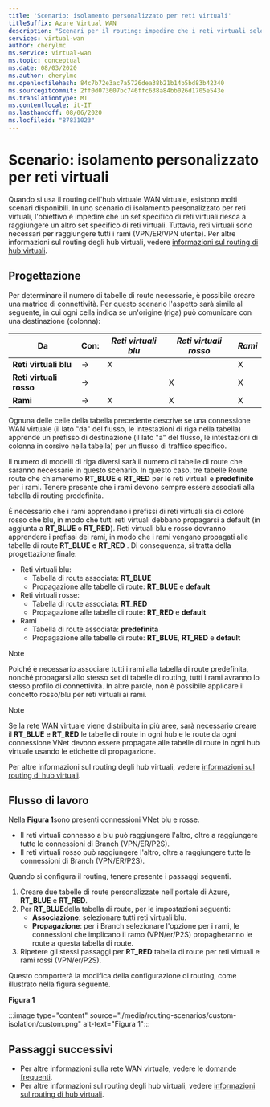 ```yaml
---
title: 'Scenario: isolamento personalizzato per reti virtuali'
titleSuffix: Azure Virtual WAN
description: "Scenari per il routing: impedire che i reti virtuali selezionati siano in grado di raggiungere l'altro"
services: virtual-wan
author: cherylmc
ms.service: virtual-wan
ms.topic: conceptual
ms.date: 08/03/2020
ms.author: cherylmc
ms.openlocfilehash: 84c7b72e3ac7a5726dea38b21b14b5bd83b42340
ms.sourcegitcommit: 2ff0d073607bc746ffc638a84bb026d1705e543e
ms.translationtype: MT
ms.contentlocale: it-IT
ms.lasthandoff: 08/06/2020
ms.locfileid: "87831023"
---
```

# <a name="scenario-custom-isolation-for-vnets"></a>Scenario: isolamento personalizzato per reti virtuali

Quando si usa il routing dell'hub virtuale WAN virtuale, esistono molti scenari disponibili. In uno scenario di isolamento personalizzato per reti virtuali, l'obiettivo è impedire che un set specifico di reti virtuali riesca a raggiungere un altro set specifico di reti virtuali. Tuttavia, reti virtuali sono necessari per raggiungere tutti i rami (VPN/ER/VPN utente). Per altre informazioni sul routing degli hub virtuali, vedere [informazioni sul routing di hub virtuali](about-virtual-hub-routing.md).

## <a name="design"></a><a name="design"></a>Progettazione

Per determinare il numero di tabelle di route necessarie, è possibile creare una matrice di connettività. Per questo scenario l'aspetto sarà simile al seguente, in cui ogni cella indica se un'origine (riga) può comunicare con una destinazione (colonna):

| Da | Con:| *Reti virtuali blu* | *Reti virtuali rosso* | *Rami*|
|---|---|---|---|---|
| **Reti virtuali blu** |   &#8594;|      X        |               |       X      |
| **Reti virtuali rosso**  |   &#8594;|              |       X       |       X      |
| **Rami**   |   &#8594;|     X        |       X       |       X      |

Ognuna delle celle della tabella precedente descrive se una connessione WAN virtuale (il lato "da" del flusso, le intestazioni di riga nella tabella) apprende un prefisso di destinazione (il lato "a" del flusso, le intestazioni di colonna in corsivo nella tabella) per un flusso di traffico specifico.

Il numero di modelli di riga diversi sarà il numero di tabelle di route che saranno necessarie in questo scenario. In questo caso, tre tabelle Route route che chiameremo **RT_BLUE** e **RT_RED** per le reti virtuali e **predefinite** per i rami. Tenere presente che i rami devono sempre essere associati alla tabella di routing predefinita.

È necessario che i rami apprendano i prefissi di reti virtuali sia di colore rosso che blu, in modo che tutti reti virtuali debbano propagarsi a default (in aggiunta a **RT_BLUE** o **RT_RED**). Reti virtuali blu e rosso dovranno apprendere i prefissi dei rami, in modo che i rami vengano propagati alle tabelle di route **RT_BLUE** e **RT_RED** . Di conseguenza, si tratta della progettazione finale:

* Reti virtuali blu:
  * Tabella di route associata: **RT_BLUE**
  * Propagazione alle tabelle di route: **RT_BLUE** e **default**
* Reti virtuali rosse:
  * Tabella di route associata: **RT_RED**
  * Propagazione alle tabelle di route: **RT_RED** e **default**
* Rami
  * Tabella di route associata: **predefinita**
  * Propagazione alle tabelle di route: **RT_BLUE**, **RT_RED** e **default**

> [!NOTE]
> Poiché è necessario associare tutti i rami alla tabella di route predefinita, nonché propagarsi allo stesso set di tabelle di routing, tutti i rami avranno lo stesso profilo di connettività. In altre parole, non è possibile applicare il concetto rosso/blu per reti virtuali ai rami.

> [!NOTE]
> Se la rete WAN virtuale viene distribuita in più aree, sarà necessario creare il **RT_BLUE** e **RT_RED** le tabelle di route in ogni hub e le route da ogni connessione VNet devono essere propagate alle tabelle di route in ogni hub virtuale usando le etichette di propagazione.

Per altre informazioni sul routing degli hub virtuali, vedere [informazioni sul routing di hub virtuali](about-virtual-hub-routing.md).

## <a name="workflow"></a><a name="architecture"></a>Flusso di lavoro

Nella **Figura 1**sono presenti connessioni VNet blu e rosse.

* Il reti virtuali connesso a blu può raggiungere l'altro, oltre a raggiungere tutte le connessioni di Branch (VPN/ER/P2S).
* Il reti virtuali rosso può raggiungere l'altro, oltre a raggiungere tutte le connessioni di Branch (VPN/ER/P2S).

Quando si configura il routing, tenere presente i passaggi seguenti.

1. Creare due tabelle di route personalizzate nell'portale di Azure, **RT_BLUE** e **RT_RED**.
2. Per **RT_BLUE**della tabella di route, per le impostazioni seguenti:
   * **Associazione**: selezionare tutti reti virtuali blu.
   * **Propagazione**: per i Branch selezionare l'opzione per i rami, le connessioni che implicano il ramo (VPN/er/P2S) propagheranno le route a questa tabella di route.
3. Ripetere gli stessi passaggi per **RT_RED** tabella di route per reti virtuali e rami rossi (VPN/er/P2S).

Questo comporterà la modifica della configurazione di routing, come illustrato nella figura seguente.

**Figura 1**

:::image type="content" source="./media/routing-scenarios/custom-isolation/custom.png" alt-text="Figura 1":::

## <a name="next-steps"></a>Passaggi successivi

* Per altre informazioni sulla rete WAN virtuale, vedere le [domande frequenti](virtual-wan-faq.md).
* Per altre informazioni sul routing degli hub virtuali, vedere [informazioni sul routing di hub virtuali](about-virtual-hub-routing.md).
